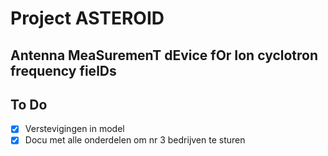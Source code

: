 # Project ASTEROID
## Antenna MeaSuremenT dEvice fOr Ion cyclotron frequency fielDs

## To Do
- [x] Verstevigingen in model
- [x] Docu met alle onderdelen om nr 3 bedrijven te sturen
